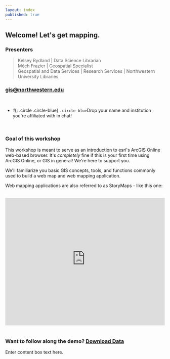 ```yaml
---
layout: index
published: true
---
```


## Welcome! Let's get mapping. 


### Presenters
> Kelsey Rydland | Data Science Librarian <br>
> Méch Frazier | Geospatial Specialist <br>
Geospatial and Data Services | Research Services | Northwestern University Libraries <br>

### [gis@northwestern.edu](mailto:gis@northwestern.edu)

<br>

* *1*{: .circle .circle-blue} `.circle-blue`Drop your name and institution you're affiliated with in chat!

<br>

### Goal of this workshop

This workshop is meant to serve as an introduction to esri's ArcGIS Online web-based browser. It's *completely* fine if this is your first time using ArcGIS Online, or GIS in general! We're here to support you.<br>

We'll familiarize you basic GIS concepts, tools, and functions commonly used to build a web map and web mapping application. <br>

Web mapping applications are also referred to as StoryMaps - like this one:

<br>

<html>
  <style>.embed-container {position: relative; padding-bottom: 80%; height: 0; max-width: 100%;} .embed-container iframe, .embed-container object, .embed-container iframe{position: absolute; top: 0; left: 0; width: 100%; height: 100%;} small{position: absolute; z-index: 40; bottom: 0; margin-bottom: -15px;}</style><div class="embed-container"><iframe width="500" height="400" frameborder="0" scrolling="yes" marginheight="0" marginwidth="0" title="An Examination of Chicago's Ballot Drop-Boxes" src="https://northwestern.maps.arcgis.com/apps/MapJournal/index.html?appid=4c5dccabdc5540e590972b00eb755562"></iframe></div>
  </html>

<br>


### Want to follow along the demo? <html> <a class="btn btn-primary" href="https://github.com/nulib-ds/arcgis-online/blob/gh-pages/_data/arconline_data_s21.zip"><i class="fa fa-home"></i> Download Data</a> </html>

<html>
<div class="content-box-blue">Enter content box text here.</div>
  </html>
